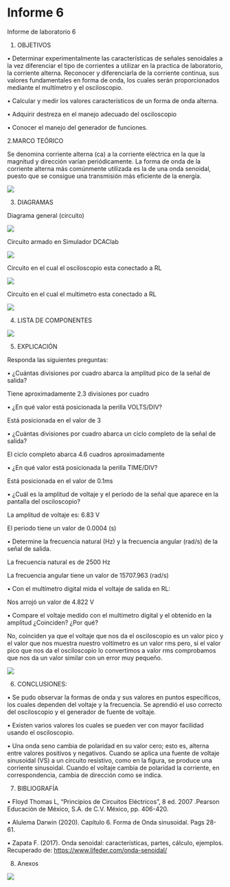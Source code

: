 # Informe 6
Informe de laboratorio 6
1. OBJETIVOS 

• Determinar experimentalmente las características de señales senoidales a la vez diferenciar el tipo de corrientes a utilizar en la practica de laboratorio, la corriente alterna.  Reconocer y diferenciarla de la corriente continua, sus valores fundamentales en forma de onda, los cuales serán proporcionados mediante el  multímetro y el osciloscopio.    

• Calcular y medir los valores característicos de un forma de onda alterna.

• Adquirir destreza en el manejo adecuado del osciloscopio

• Conocer el manejo del generador de funciones. 

2.MARCO TEÓRICO

Se denomina corriente alterna (ca) a la corriente eléctrica en la que la magnitud y dirección varían periódicamente. La forma de onda de la corriente alterna más
comúnmente utilizada es la de una onda senoidal, puesto que se consigue una transmisión más eficiente de la energía.

![](img/marco.jpg)

3. DIAGRAMAS

Diagrama  general (circuito)

![](https://github.com/andressanttos/Informe-6/blob/main/img/diagrama%20general.png)

Circuito armado en Simulador DCAClab

![](https://github.com/andressanttos/Informe-6/blob/main/img/diagrama1.png)

Circuito  en el cual el osciloscopio esta conectado a RL

![](https://github.com/andressanttos/Informe-6/blob/main/img/diagrama2.png)

Circuito  en el cual el multimetro esta conectado a RL

![](https://github.com/andressanttos/Informe-6/blob/main/img/diagrama3.png)

4. LISTA DE COMPONENTES

![](https://github.com/andressanttos/Informe-6/blob/main/img/componentes.png)

5. EXPLICACIÓN 

Responda las siguientes preguntas: 
 
•	¿Cuántas divisiones por cuadro abarca la amplitud pico de la señal de salida? 

Tiene aproximadamente 2.3 divisiones por cuadro

•	¿En qué valor está posicionada la perilla VOLTS/DIV?

Está posicionada en el valor de 3 

•	¿Cuántas divisiones por cuadro abarca un ciclo completo de la señal de salida? 

El ciclo completo abarca 4.6 cuadros aproximadamente

•	¿En qué valor está posicionada la perilla TIME/DIV?  

Está posicionada en el valor de 0.1ms

•	¿Cuál es la amplitud de voltaje y el periodo de la señal que aparece en la pantalla del osciloscopio? 

La amplitud de voltaje es: 6.83 V

El periodo tiene un valor de 0.0004 (s)
 

•	Determine la frecuencia natural (Hz) y la frecuencia angular (rad/s) de la señal de salida. 

La frecuencia natural es de 2500 Hz

La frecuencia angular tiene un valor de 15707.963 (rad/s)
 

•	Con el multímetro digital mida el voltaje de salida en RL: 

 Nos arrojó un valor de 4.822 V
 
•	Compare el voltaje medido con el multímetro digital y el obtenido en la amplitud                ¿Coinciden? ¿Por qué?

No, coinciden ya que el voltaje que nos da el osciloscopio es un valor pico y el valor que nos muestra nuestro voltímetro es un valor rms pero, si el valor pico que nos da el osciloscopio lo convertimos a valor rms comprobamos que nos da un valor similar con un error muy pequeño.  

![](https://github.com/andressanttos/Informe-6/blob/main/img/error.png)

6. CONCLUSIONES:

•	Se pudo observar la formas de onda y sus valores en puntos específicos, los cuales dependen del voltaje y la frecuencia. Se aprendió el uso correcto del osciloscopio y el generador de fuente de voltaje. 

• Existen varios valores los cuales se pueden ver con mayor facilidad usando el osciloscopio. 

• Una onda seno cambia de polaridad en su valor cero; esto es, alterna entre valores positivos y negativos. Cuando se aplica una fuente de voltaje sinusoidal (VS) a un circuito resistivo, como en la figura, se produce una corriente sinusoidal. Cuando el voltaje cambia de polaridad la corriente, en correspondencia, cambia de dirección como se
indica. 

 
7. BIBLIOGRAFÍA

• Floyd Thomas L, “Principios de Circuitos Eléctricos”, 8 ed. 2007 .Pearson Educación de México, S.A. de C.V. México, pp. 406-420.

• Alulema Darwin (2020). Capítulo 6. Forma de Onda sinusoidal. Pags 28-61. 

• Zapata F. (2017). Onda senoidal: características, partes, cálculo, ejemplos. Recuperado de: https://www.lifeder.com/onda-senoidal/ 


8. Anexos

![](https://github.com/andressanttos/Informe-6/blob/main/img/anexos1.1.png)
